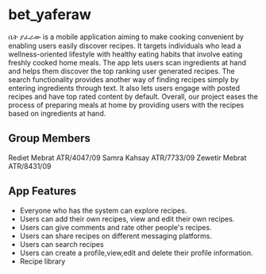 # bet_yaferaw

ቤት ያፈራው is a mobile application aiming to make cooking convenient by enabling users easily discover recipes. It targets individuals who lead a wellness-oriented lifestyle with healthy eating habits that involve eating freshly cooked home meals. The app lets users scan ingredients at hand and helps them discover the top ranking user generated recipes. The search functionality provides another way of finding recipes simply by entering ingredients through text. It also lets users engage with posted recipes and have top rated content by default. Overall, our project eases the process of preparing meals at home by providing users with the recipes based on ingredients at hand.

## Group Members

Rediet Mebrat ATR/4047/09
Samra Kahsay ATR/7733/09
Zewetir Mebrat ATR/8431/09

## App Features

- Everyone who has the system can explore recipes.
- Users can add their own recipes, view and edit their own recipes.
- Users can give comments and rate other people's recipes.
- Users can share recipes on different messaging platforms.
- Users can search recipes
- Users can create a profile,view,edit and delete their profile information.
- Recipe library
